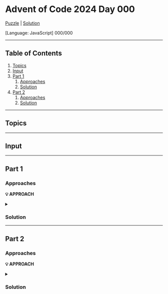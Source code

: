 # Advent of Code 2024 Day 000

[Puzzle](https://adventofcode.com/2024/day/000) | [Solution](index.js)

[Language: JavaScript] 000/000

---

## Table of Contents

1. [Topics](#topics)
1. [Input](#input)
1. [Part 1](#part-1)
    1. [Approaches](#approaches)
    2. [Solution](#solution)
1. [Part 2](#part-2)
    1. [Approaches](#approaches-1)
    2. [Solution](#solution-1)

---

## Topics

---

## Input

---

## Part 1

### Approaches

**💡 APPROACH**

<details>

<summary></summary>

</details>

### Solution

---

## Part 2

### Approaches

**💡 APPROACH**

<details>

<summary></summary>

</details>

### Solution
